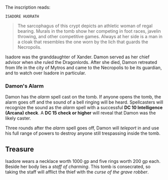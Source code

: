 The inscription reads:

	ISADORE HUORATH

>The sarcophagus of this crypt depicts an athletic woman of regal bearing. Murals in the tomb show her competing in foot races, javelin throwing, and other competitive games. Always at her side is a man in a cloak that resembles the one worn by the lich that guards the Necropolis.

Isadore was the granddaughter of Xander. Damon served as her chief advisor when she ruled the Dragonlords. After she died, Damon retreated from life in the city of Mytros and came to the Necropolis to be its guardian, and to watch over Isadore in particular. 

### Damon's Alarm
Damon has the *alarm* spell cast on the tomb. If anyone opens the tomb, the alarm goes off and the sound of a bell ringing will be heard. Spellcasters will recognize the sound as the *alarm* spell with a successful **DC 10 Intelligence (Arcana) check**. A **DC 15 check or higher** will reveal that Damon was the likely caster.

Three rounds after the *alarm* spell goes off, Damon will *teleport* in and use his full range of powers to destroy anyone still trespassing inside the tomb.

## Treasure
Isadore wears a necklace worth 1000 gp and five rings worth 200 gp each. Beside her body lies a *staff of charming*. This tomb is consecrated, so taking the staff will afflict the thief with the *curse of the grave robber*.